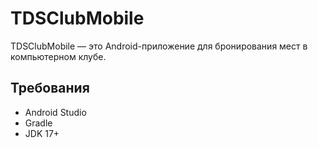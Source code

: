 # TDSClubMobile

TDSClubMobile — это Android-приложение для бронирования мест в компьютерном клубе.

## Требования

- Android Studio
- Gradle
- JDK 17+


